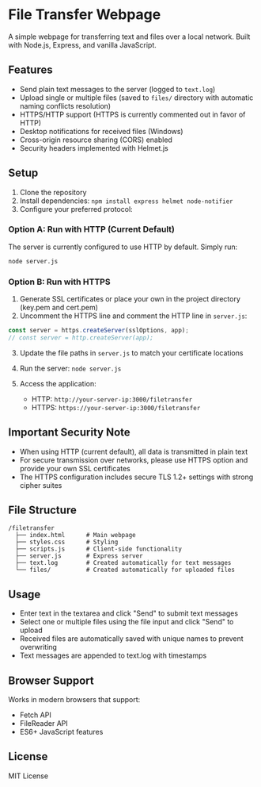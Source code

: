 # File Transfer Webpage

A simple webpage for transferring text and files over a local network. Built with Node.js, Express, and vanilla JavaScript.

## Features

- Send plain text messages to the server (logged to `text.log`)
- Upload single or multiple files (saved to `files/` directory with automatic naming conflicts resolution)
- HTTPS/HTTP support (HTTPS is currently commented out in favor of HTTP)
- Desktop notifications for received files (Windows)
- Cross-origin resource sharing (CORS) enabled
- Security headers implemented with Helmet.js

## Setup

1. Clone the repository
2. Install dependencies: `npm install express helmet node-notifier`
3. Configure your preferred protocol:

### Option A: Run with HTTP (Current Default)
The server is currently configured to use HTTP by default. Simply run:
```bash
node server.js
```

### Option B: Run with HTTPS
1. Generate SSL certificates or place your own in the project directory (key.pem and cert.pem)
2. Uncomment the HTTPS line and comment the HTTP line in `server.js`:
```javascript
const server = https.createServer(sslOptions, app);
// const server = http.createServer(app);
```
3. Update the file paths in `server.js` to match your certificate locations
4. Run the server: `node server.js`

4. Access the application:
   - HTTP: `http://your-server-ip:3000/filetransfer`
   - HTTPS: `https://your-server-ip:3000/filetransfer`

## Important Security Note

- When using HTTP (current default), all data is transmitted in plain text
- For secure transmission over networks, please use HTTPS option and provide your own SSL certificates
- The HTTPS configuration includes secure TLS 1.2+ settings with strong cipher suites

## File Structure

```
/filetransfer
  ├── index.html      # Main webpage
  ├── styles.css      # Styling
  ├── scripts.js      # Client-side functionality
  ├── server.js       # Express server
  ├── text.log        # Created automatically for text messages
  └── files/          # Created automatically for uploaded files
```

## Usage

- Enter text in the textarea and click "Send" to submit text messages
- Select one or multiple files using the file input and click "Send" to upload
- Received files are automatically saved with unique names to prevent overwriting
- Text messages are appended to text.log with timestamps

## Browser Support

Works in modern browsers that support:
- Fetch API
- FileReader API
- ES6+ JavaScript features

## License

MIT License
